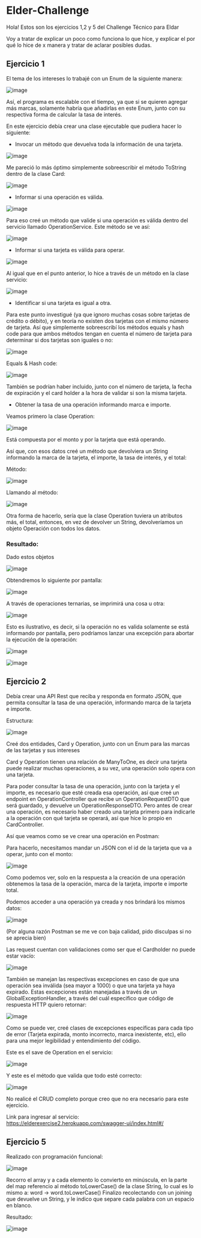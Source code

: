 # Elder-Challenge

Hola! Estos son los ejercicios 1,2 y 5 del Challenge Técnico para Eldar

Voy a tratar de explicar un poco como funciona lo que hice, y explicar el por qué lo hice de x manera y tratar de aclarar posibles dudas.

## Ejercicio 1

El tema de los intereses lo trabajé con un Enum de la siguiente manera:

![image](https://user-images.githubusercontent.com/87986166/190923937-fb82d89c-a342-46a7-b7f8-781bcefc0ba5.png)

Así, el programa es escalable con el tiempo, ya que si se quieren agregar más marcas, solamente habría que añadirlas en este Enum, junto con su respectiva forma de calcular la tasa de interés.

En este ejercicio debía crear una clase ejecutable que pudiera hacer lo siguiente: 

- Invocar un método que devuelva toda la información de una tarjeta.

![image](https://user-images.githubusercontent.com/87986166/190923720-a1b6b8ee-c50a-422e-a8e5-322a2b752faf.png)


Me pareció lo más óptimo simplemente sobreescribir el método ToString dentro de la clase Card:


![image](https://user-images.githubusercontent.com/87986166/190922577-a66343ea-b010-43ae-9ac7-9a74f1b61ce0.png)

- Informar si una operación es válida.

![image](https://user-images.githubusercontent.com/87986166/190922464-9e151d42-3933-4b9d-aa80-3c9a3899de73.png)

Para eso creé un método que valide si una operación es válida dentro del servicio llamado OperationService. Este método se ve así:

![image](https://user-images.githubusercontent.com/87986166/190922563-285b5858-980a-4005-bec9-b6b387d1ffce.png)

- Informar si una tarjeta es válida para operar.

![image](https://user-images.githubusercontent.com/87986166/190922652-32b67526-9296-4113-a149-0a0e58cab4b2.png)

Al igual que en el punto anterior, lo hice a través de un método en la clase servicio:

![image](https://user-images.githubusercontent.com/87986166/190922667-fb21eac8-8f61-4ceb-85fd-281a631a8e9a.png)

- Identificar si una tarjeta es igual a otra.

Para este punto investigué (ya que ignoro muchas cosas sobre tarjetas de crédito o débito), y en teoría no existen dos tarjetas con el mismo número de tarjeta. Así que simplemente sobreescribí los métodos equals y hash code para que ambos métodos tengan en cuenta el número de tarjeta para determinar si dos tarjetas son iguales o no:

![image](https://user-images.githubusercontent.com/87986166/190922827-b07e25fd-40cd-4e1f-bc6a-8507a30ca3fa.png)

Equals & Hash code:

![image](https://user-images.githubusercontent.com/87986166/190922952-e1e9c4a2-ae68-4215-8d28-1687eb756fd5.png)

También se podrían haber incluido, junto con el número de tarjeta, la fecha de expiración y el card holder a la hora de validar si son la misma tarjeta.

- Obtener la tasa de una operación informando marca e importe. 

Veamos primero la clase Operation:

![image](https://user-images.githubusercontent.com/87986166/190923115-9edbba5a-7230-49c7-a982-a345bbf69106.png)

Está compuesta por el monto y por la tarjeta que está operando.

Así que, con esos datos creé un método que devolviera un String informando la marca de la tarjeta, el importe, la tasa de interés, y el total:

Método: 

![image](https://user-images.githubusercontent.com/87986166/190923196-8725be21-0cd3-48e2-b52c-043effcc8f2c.png)

Llamando al método:

![image](https://user-images.githubusercontent.com/87986166/190923091-f6c8c131-e5d5-4e29-b042-adee7b8063e1.png)

Otra forma de hacerlo, sería que la clase Operation tuviera un atributos más, el total, entonces, en vez de devolver un String, devolveríamos un objeto Operación con todos los datos.

### Resultado:

Dado estos objetos 

![image](https://user-images.githubusercontent.com/87986166/190923367-ef706834-b702-4814-b854-8c18cce1cd2b.png)

Obtendremos lo siguiente por pantalla:

![image](https://user-images.githubusercontent.com/87986166/190923392-35302b83-9251-4fa9-a4af-534988055023.png)

A través de operaciones ternarias, se imprimirá una cosa u otra:

![image](https://user-images.githubusercontent.com/87986166/190923548-be6b14d1-9394-40e4-a137-44f66c6f1177.png)

Esto es ilustrativo, es decir, si la operación no es valida solamente se está informando por pantalla, pero podríamos lanzar una excepción para abortar la ejecución de la operación:

![image](https://user-images.githubusercontent.com/87986166/190923674-9671ffa8-df3f-435c-86d8-eba77c7e6129.png)


![image](https://user-images.githubusercontent.com/87986166/190923651-d1e746e8-521d-4821-97e8-63985a9c28b6.png)


## Ejercicio 2

Debía crear una API Rest que reciba y responda en formato JSON, que permita consultar la tasa de una operación, informando marca de la tarjeta e importe.

Estructura:

![image](https://user-images.githubusercontent.com/87986166/190924004-cb16c45f-b50c-482d-b5e7-fec31ad2db37.png)

Creé dos entidades, Card y Operation, junto con un Enum para las marcas de las tarjetas y sus intereses

Card y Operation tienen una relación de ManyToOne, es decir una tarjeta puede realizar muchas operaciones, a su vez, una operación solo opera con una tarjeta.

Para poder consultar la tasa de una operación, junto con la tarjeta y el importe, es necesario que esté creada esa operación, así que creé un endpoint en OperationController que recibe un OperationRequestDTO que será guardado, y devuelve un OperationResponseDTO. Pero antes de crear una operación, es necesario haber creado una tarjeta primero para indicarle a la operación con qué tarjeta se operará, así que hice lo propio en CardController.

Así que veamos como se ve crear una operación en Postman: 

Para hacerlo, necesitamos mandar un JSON con el id de la tarjeta que va a operar, junto con el monto:

![image](https://user-images.githubusercontent.com/87986166/190924340-3f7fbc34-18fc-4784-90c4-253725dcb8f7.png)

Como podemos ver, solo en la respuesta a la creación de una operación obtenemos la tasa de la operación, marca de la tarjeta, importe e importe total.

Podemos acceder a una operación ya creada y nos brindará los mismos datos:

![image](https://user-images.githubusercontent.com/87986166/190924435-6732e81e-3197-4cdf-87d7-5ccdf96481ea.png)

(Por alguna razón Postman se me ve con baja calidad, pido disculpas si no se aprecia bien)

Las request cuentan con validaciones como ser que el Cardholder no puede estar vacío:

![image](https://user-images.githubusercontent.com/87986166/190924506-3eca6132-9c4d-4551-b87f-9ec31867004f.png)

También se manejan las respectivas excepciones en caso de que una operación sea inválida (sea mayor a 1000) o que una tarjeta ya haya expirado. Estas excepciones están manejadas a través de un GlobalExceptionHandler, a través del cuál especifico que código de respuesta HTTP quiero retornar:

![image](https://user-images.githubusercontent.com/87986166/190924571-4ac7423b-f41a-4057-a505-fbe7d39a015b.png)

Como se puede ver, creé clases de excepciones específicas para cada tipo de error (Tarjeta expirada, monto incorrecto, marca inexistente, etc), ello para una mejor legibilidad y entendimiento del código.

Este es el save de Operation en el servicio:

![image](https://user-images.githubusercontent.com/87986166/190924649-ff297d06-2a66-4bac-bce6-c0e79d559a80.png)

Y este es el método que valida que todo esté correcto:

![image](https://user-images.githubusercontent.com/87986166/190924697-0a9405c7-76a6-4a03-ab41-d24a6c4d7c9f.png)

No realicé el CRUD completo porque creo que no era necesario para este ejercicio.

Link para ingresar al servicio: https://elderexercise2.herokuapp.com/swagger-ui/index.html#/

## Ejercicio 5

Realizado con programación funcional:

![image](https://user-images.githubusercontent.com/87986166/190924848-1a80b8ad-c5bd-4bc8-af80-3f3607381025.png)

Recorro el array y a cada elemento lo convierto en minúscula, en la parte del map referencio al método toLowerCase() de la clase String, lo cual es lo mismo a: word -> word.toLowerCase()
Finalizo recolectando con un joining que devuelve un String, y le indico que separe cada palabra con un espacio en blanco.

Resultado:

![image](https://user-images.githubusercontent.com/87986166/190925087-c664865f-6553-48d8-bbc2-fc460245de7c.png)
